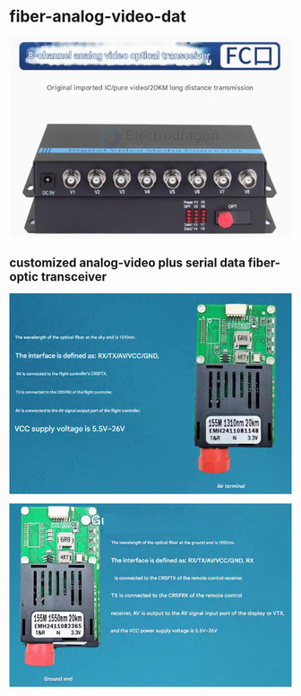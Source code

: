 
# fiber-analog-video-dat

![](2025-06-19-15-14-20.png)


## customized analog-video plus serial data fiber-optic transceiver

![](2025-03-27-18-17-54.png)

![](2025-03-27-18-19-08.png)

